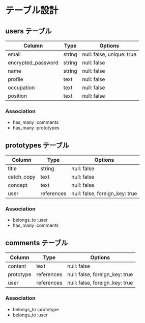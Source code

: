 # テーブル設計

## users テーブル

| Column             | Type   | Options     |
| ------------------ | ------ | ----------- |
| email              | string | null: false, unique: true |
| encrypted_password | string | null: false |
| name               | string | null: false | 
| profile            | text   | null: false | 
| occupation         | text   | null: false | 
| position           | text   | null: false | 

### Association

- has_many :comments
- has_many :prototypes

## prototypes テーブル

| Column     | Type       | Options     |
| ---------- | ---------  | ----------- |
| title      | string     | null: false |
| catch_copy | text       | null: false |
| concept    | text       | null: false |
| user       | references | null: false, foreign_key: true|


### Association

- belongs_to :user
- has_many :comments

## comments テーブル

| Column    | Type       | Options                       |
| --------- | ---------- | ----------------------------- |
| content   | text       | null: false                   |
| prototype | references | null: false, foreign_key: true|
| user      | references | null: false, foreign_key: true|

### Association

- belongs_to :prototype
- belongs_to :user
